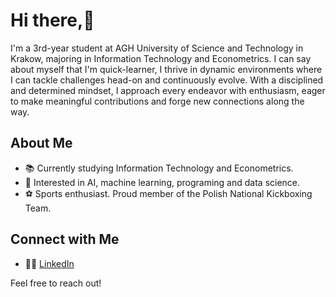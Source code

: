 # Hi there,👋

I'm a 3rd-year student at AGH University of Science and Technology in Krakow, majoring in Information Technology and Econometrics. 
I can say about myself that I'm quick-learner, I thrive in dynamic environments where I can tackle challenges head-on and continuously evolve. 
With a disciplined and determined mindset, I approach every endeavor with enthusiasm, eager to make meaningful contributions and forge new connections along the way.

## About Me
- 📚 Currently studying Information Technology and Econometrics.
- 🧠 Interested in AI, machine learning, programing and data science.
- ⚽ Sports enthusiast. Proud member of the Polish National Kickboxing Team.

## Connect with Me
- 👨‍💼 [LinkedIn](https://www.linkedin.com/in/mateusz-kucharz-4a4293270/)

Feel free to reach out!

